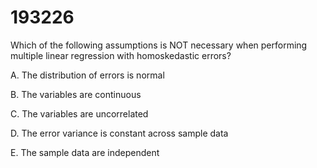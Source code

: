 # 193226

Which of the following assumptions is NOT necessary when performing multiple linear regression with homoskedastic errors?

A. The distribution of errors is normal&#x20;

B. The variables are continuous&#x20;

C. The variables are uncorrelated&#x20;

D. The error variance is constant across sample data&#x20;

E. The sample data are independent
